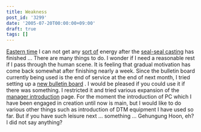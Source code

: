 ```yaml
---
title: Weakness
post_id: '3299'
date: '2005-07-20T00:00:00+09:00'
draft: true
tags: []
---
```


[Eastern time](https://danmaq.com/!/thA/) I can not get any [sort of](https://danmaq.com/!/thA/) energy after the [seal-seal casting](https://danmaq.com/!/thA/) has finished ... There are many things to do. I wonder if I need a reasonable rest if I pass through the human scene. It is feeling that gradual motivation has come back somewhat after finishing nearly a week. Since the bulletin board currently being used is the end of service at the end of next month, I tried setting up a [new bulletin board](https://twitter.com/danmaq) . I would be pleased if you could use it if there was something. I restricted it and tried various expansion of the [manager introduction](/tag/head) page. For the moment the introduction of PC which I have been engaged in creation until now is main, but I would like to do various other things such as introduction of DTM equipment I have used so far. But if you have such leisure next ... something ... Gehungung Hoon, eh? I did not say anything?
